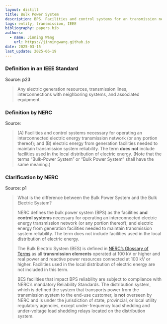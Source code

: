 ```yaml
---
layout: distill
title: Bulk Power System
description: BPS. Facilities and control systems for an transmission network.
tags: entity, transmission, IEEE
bibliography: papers.bib
authors:
  - name: Jinning Wang
    url: https://jinningwang.github.io
date: 2025-03-15
last_update: 2025-06-19
---
```


### Definition in an IEEE Standard

Source: <d-cite key="ieee2018std1547"></d-cite> p23

> Any electric generation resources, transmission lines, interconnections with neighboring systems, and associated equipment.

### Definition by NERC

Source: <d-cite key="nerc2024glossary"></d-cite>

> (A) Facilities and control systems necessary for operating an interconnected electric energy transmission network (or any portion thereof); and (B) electric energy from generation facilities needed to maintain transmission system reliability. The term **does not** include facilities used in the local distribution of electric energy. (Note that the terms “Bulk-Power System” or “Bulk Power System” shall have the same meaning.)

### Clarification by NERC

Source: <d-cite key="nerc2023faq"></d-cite> p1

> What is the difference between the Bulk Power System and the Bulk Electric System?
>
> NERC defines the bulk power system (BPS) as the facilities **and control systems** necessary for operating an interconnected electric energy transmission network (or any portion thereof); and electric energy from generation facilities needed to maintain transmission system reliability. The term does not include facilities used in the local distribution of electric energy.
>
> The Bulk Electric System (BES) is defined in [NERC’s Glossary of Terms](https://www.nerc.com/pa/Stand/Glossary%20of%20Terms/Glossary_of_Terms.pdf) as all **transmission elements** operated at 100 kV or higher and real power and reactive power resources connected at 100 kV or higher. Facilities used in the local distribution of electric energy are not included in this term.
>
> BES facilities that impact BPS reliability are subject to compliance with NERC’s mandatory Reliability Standards. The distribution system, which is defined the system that transports power from the transmission system to the end-use customer, is **not** overseen by NERC and is under the jurisdiction of state, provincial, or local utility regulatory agencies, except under-frequency load shedding and under-voltage load shedding relays located on the distribution system.
